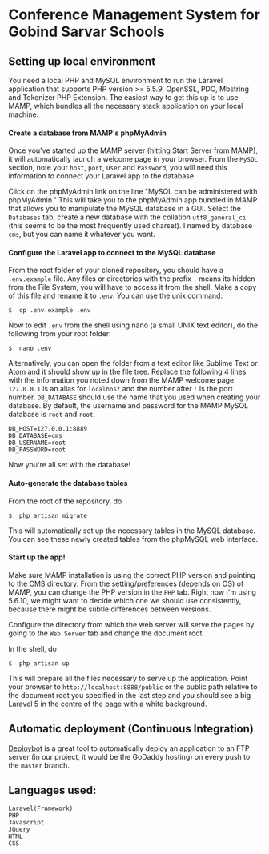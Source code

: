 # Conference Management System for Gobind Sarvar Schools

## Setting up local environment

You need a local PHP and MySQL environment to run the Laravel application that supports PHP version >= 5.5.9, OpenSSL, PDO, Mbstring and Tokenizer PHP Extension. The easiest way to get this up is to use MAMP, which bundles all the necessary stack application on your local machine.

#### Create a database from MAMP's phpMyAdmin

Once you've started up the MAMP server (hitting Start Server from MAMP), it will automatically launch a welcome page in your browser. From the `MySQL` section, note your `host`, `port`, `User` and `Password`, you will need this information to connect your Laravel app to the database.

Click on the phpMyAdmin link on the line "MySQL can be administered with phpMyAdmin." This will take you to the phpMyAdmin app bundled in MAMP that allows you to manipulate the MySQL database in a GUI. Select the `Databases` tab, create a new database with the collation `utf8_general_ci` (this seems to be the most frequently used charset). I named by database `cms`, but you can name it whatever you want.

#### Configure the Laravel app to connect to the MySQL database

From the root folder of your cloned repository, you should have a `.env.example` file. Any files or directories with the prefix `.` means its hidden from the File System, you will have to access it from the shell. Make a copy of this file and rename it to `.env`: You can use the unix command:

```shell
$  cp .env.example .env
```

Now to edit `.env` from the shell using nano (a small UNIX text editor), do the following from your root folder:

```shell
$  nano .env
```
Alternatively, you can open the folder from a text editor like Sublime Text or Atom and it should show up in the file tree. Replace the following 4 lines with the information you noted down from the MAMP welcome page. `127.0.0.1` is an alias for `localhost` and the number after `:` is the port number. `DB_DATABASE` should use the name that you used when creating your database. By default, the username and password for the MAMP MySQL database is `root` and `root`.

```
DB_HOST=127.0.0.1:8889
DB_DATABASE=cms
DB_USERNAME=root
DB_PASSWORD=root
```

Now you're all set with the database!

#### Auto-generate the database tables

From the root of the repository, do

```shell
$  php artisan migrate
```

This will automatically set up the necessary tables in the MySQL database. You can see these newly created tables from the phpMySQL web interface.

#### Start up the app!

Make sure MAMP installation is using the correct PHP version and pointing to the CMS directory. From the setting/preferences (depends on OS) of MAMP, you can change the PHP version in the `PHP` tab. Right now I'm using 5.6.10, we might want to decide which one we should use consistently, because there might be subtle differences between versions.

Configure the directory from which the web server will serve the pages by going to the `Web Server` tab and change the document root.

In the shell, do

```shell
$  php artisan up
```

This will prepare all the files necessary to serve up the application. Point your browser to `http://localhost:8888/public` or the public path relative to the document root you specified in the last step and you should see a big Laravel 5 in the centre of the page with a white background.




## Automatic deployment (Continuous Integration)

[Deploybot](http://deploybot.com) is a great tool to automatically deploy an application to an FTP server (in our project, it would be the GoDaddy hosting) on every push to the `master` branch.

## Languages used:
```
Laravel(Framework)
PHP
Javascript
JQuery
HTML
CSS
```